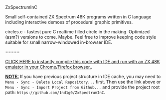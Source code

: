 ZxSpectrumInC

Small self-contained ZX Spectrum 48K programs written in C language
including interactive demoes of procedural graphic primitives.

circles.c - fastest pure C realtime filled circle in the making. Optimized (asm?) versions to come. Maybe.
Feel free to improve keeping code style suitable for small narrow-windowed in-browser IDE.

=====

[CLICK HERE to instantly compile this code with IDE and run with an ZX 48K emulator in your Chrome/Firefox browser.](http://8bitworkshop.com/redir.html?platform=zx&githubURL=https%3A%2F%2Fgithub.com%2F1nd1g0%2FZxSpectrumInC&file=main.c).

<U>**NOTE:**</U> If you have previous project structure in IDE cache, you may need to `Menu - Sync - Delete Local Repository...` first.
Then use the link above or `Menu - Sync - Import Project from Github...` and provide the project root path: `https://github.com/1nd1g0/ZxSpectrumInC`. 
